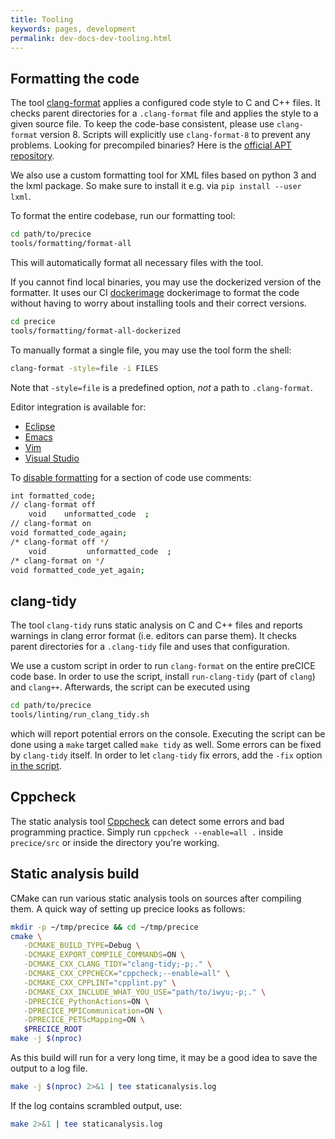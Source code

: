 ```yaml
---
title: Tooling
keywords: pages, development
permalink: dev-docs-dev-tooling.html
---
```


## Formatting the code

The tool [clang-format](https://clang.llvm.org/docs/ClangFormat.html) applies a configured code style to C and C++ files.
It checks parent directories for a `.clang-format` file and applies the style to a given source file.
To keep the code-base consistent, please use `clang-format` version 8.
Scripts will explicitly use `clang-format-8` to prevent any problems.
Looking for precompiled binaries? Here is the [official APT repository](http://apt.llvm.org/).

We also use a custom formatting tool for XML files based on python 3 and the lxml package. So make sure to install it e.g. via `pip install --user lxml`.

To format the entire codebase, run our formatting tool:

```bash
cd path/to/precice
tools/formatting/format-all
```

This will automatically format all necessary files with the tool.

If you cannot find local binaries, you may use the dockerized version of the formatter.
It uses our CI [dockerimage](https://hub.docker.com/r/precice/ci-formatting/tags) dockerimage to format the code without having to worry about installing tools and their correct versions.

```bash
cd precice
tools/formatting/format-all-dockerized
```

To manually format a single file, you may use the tool form the shell:

```bash
clang-format -style=file -i FILES
```

Note that `-style=file` is a predefined option, _not_ a path to `.clang-format`.

Editor integration is available for:

- [Eclipse](https://marketplace.eclipse.org/content/cppstyle)
- [Emacs](https://clang.llvm.org/docs/ClangFormat.html#emacs-integration)
- [Vim](https://clang.llvm.org/docs/ClangFormat.html#vim-integration)
- [Visual Studio](https://clang.llvm.org/docs/ClangFormat.html#visual-studio-integration)

To [disable formatting](https://clang.llvm.org/docs/ClangFormatStyleOptions.html#disabling-formatting-on-a-piece-of-code) for a section of code use comments:

```bash
int formatted_code;
// clang-format off
    void    unformatted_code  ;
// clang-format on
void formatted_code_again;
/* clang-format off */
    void         unformatted_code  ;
/* clang-format on */
void formatted_code_yet_again;
```

## clang-tidy

The tool `clang-tidy` runs static analysis on C and C++ files and reports warnings in clang error format (i.e. editors can parse them).
It checks parent directories for a `.clang-tidy` file and uses that configuration.

We use a custom script in order to run `clang-format` on the entire preCICE code base. In order to use the script, install `run-clang-tidy` (part of `clang`) and `clang++`. Afterwards, the script can be executed using

```bash
cd path/to/precice
tools/linting/run_clang_tidy.sh
```

which will report potential errors on the console. Executing the script can be done using a `make` target called `make tidy` as well. Some errors can be fixed by `clang-tidy` itself. In order to let `clang-tidy` fix errors, add the `-fix` option [in the script](https://github.com/precice/precice/blob/f84a41da2ea4c5b2ae8cc8fe4b38bde707a1c4c1/tools/linting/run_clang_tidy.sh#L50-L52). 

## Cppcheck

The static analysis tool [Cppcheck](https://github.com/danmar/cppcheck/Cppcheck) can detect some errors and bad programming practice.
Simply run `cppcheck --enable=all .` inside `precice/src` or inside the directory you're working.

## Static analysis build

CMake can run various static analysis tools on sources after compiling them.
A quick way of setting up precice looks as follows:

```bash
mkdir -p ~/tmp/precice && cd ~/tmp/precice
cmake \
   -DCMAKE_BUILD_TYPE=Debug \
   -DCMAKE_EXPORT_COMPILE_COMMANDS=ON \
   -DCMAKE_CXX_CLANG_TIDY="clang-tidy;-p;." \
   -DCMAKE_CXX_CPPCHECK="cppcheck;--enable=all" \
   -DCMAKE_CXX_CPPLINT="cpplint.py" \
   -DCMAKE_CXX_INCLUDE_WHAT_YOU_USE="path/to/iwyu;-p;." \
   -DPRECICE_PythonActions=ON \
   -DPRECICE_MPICommunication=ON \
   -DPRECICE_PETScMapping=ON \
   $PRECICE_ROOT
make -j $(nproc)
```

As this build will run for a very long time, it may be a good idea to save the output to a log file.

```bash
make -j $(nproc) 2>&1 | tee staticanalysis.log
```

If the log contains scrambled output, use:

```bash
make 2>&1 | tee staticanalysis.log
```

